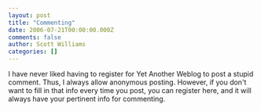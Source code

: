 ```yaml
---
layout: post
title: "Commenting"
date: 2006-07-21T00:00:00.000Z
comments: false
author: Scott Williams
categories: []
---
```

I have never liked having to register for Yet Another Weblog to post a stupid comment. Thus, I always allow anonymous posting. However, if you don't want to fill in that info every time you post, you can register here, and it will always have your pertinent info for commenting.